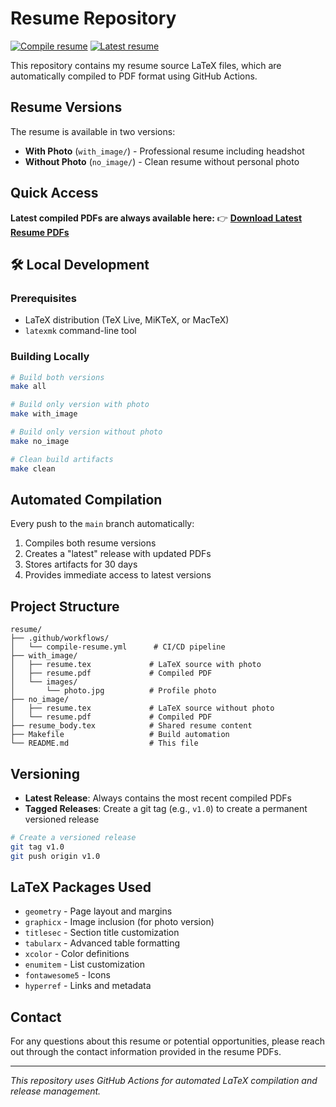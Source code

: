 # Resume Repository

[![Compile resume](https://github.com/antoinedenovembre/resume/actions/workflows/compile-resume.yml/badge.svg)](https://github.com/antoinedenovembre/resume/actions/workflows/compile-resume.yml)
[![Latest resume](https://img.shields.io/github/v/release/antoinedenovembre/resume?include_prereleases&label=Latest%20PDFs)](https://github.com/antoinedenovembre/resume/releases/latest)

This repository contains my resume source LaTeX files, which are automatically compiled to PDF format using GitHub Actions.

## Resume Versions

The resume is available in two versions:

- **With Photo** (`with_image/`) - Professional resume including headshot
- **Without Photo** (`no_image/`) - Clean resume without personal photo

## Quick Access

**Latest compiled PDFs are always available here:**
👉 [**Download Latest Resume PDFs**](https://github.com/antoinedenovembre/resume/releases/latest)

## 🛠️ Local Development

### Prerequisites

- LaTeX distribution (TeX Live, MiKTeX, or MacTeX)
- `latexmk` command-line tool

### Building Locally

```bash
# Build both versions
make all

# Build only version with photo
make with_image

# Build only version without photo
make no_image

# Clean build artifacts
make clean
```

## Automated Compilation

Every push to the `main` branch automatically:

1. Compiles both resume versions
2. Creates a "latest" release with updated PDFs
3. Stores artifacts for 30 days
4. Provides immediate access to latest versions

## Project Structure

```
resume/
├── .github/workflows/
│   └── compile-resume.yml      # CI/CD pipeline
├── with_image/
│   ├── resume.tex             # LaTeX source with photo
│   ├── resume.pdf             # Compiled PDF
│   └── images/
│       └── photo.jpg          # Profile photo
├── no_image/
│   ├── resume.tex             # LaTeX source without photo
│   └── resume.pdf             # Compiled PDF
├── resume_body.tex            # Shared resume content
├── Makefile                   # Build automation
└── README.md                  # This file
```

## Versioning

- **Latest Release**: Always contains the most recent compiled PDFs
- **Tagged Releases**: Create a git tag (e.g., `v1.0`) to create a permanent versioned release

```bash
# Create a versioned release
git tag v1.0
git push origin v1.0
```

## LaTeX Packages Used

- `geometry` - Page layout and margins
- `graphicx` - Image inclusion (for photo version)
- `titlesec` - Section title customization
- `tabularx` - Advanced table formatting
- `xcolor` - Color definitions
- `enumitem` - List customization
- `fontawesome5` - Icons
- `hyperref` - Links and metadata

## Contact

For any questions about this resume or potential opportunities, please reach out through the contact information provided in the resume PDFs.

---

*This repository uses GitHub Actions for automated LaTeX compilation and release management.*